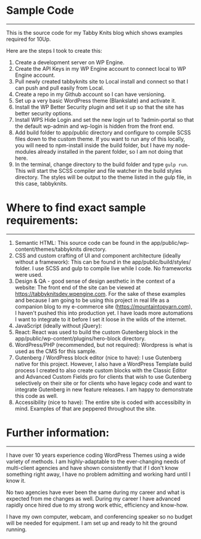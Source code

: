 # Sample Code
---
This is the source code for my Tabby Knits blog which shows examples required for 10Up.

Here are the steps I took to create this:
1. Create a development server on WP Engine.
2. Create the API Keys in my WP Engine account to connect local to WP Engine account.
3. Pull newly created tabbyknits site to Local install and connect so that I can push and pull easily from Local.
4. Create a repo in my Github account so I can have versioning.
5. Set up a very basic WordPress theme (Blankslate) and activate it.
6. Install the WP Better Security plugin and set it up so that the site has better security options.
7. Install WPS Hide Login and set the new login url to ?admin-portal so that the default wp-admin and wp-login is hidden from the front end.
8. Add build folder to app/public directory and configure to compile SCSS files down to the custom theme. If you want to run any of this locally, you will need to npm-install inside the build folder, but I have my node-modules already installed in the parent folder, so I am not doing that here.
9. In the terminal, change directory to the build folder and type `gulp run`. This will start the SCSS compiler and file watcher in the build styles directory. The styles will be output to the theme listed in the gulp file, in this case, tabbyknits.

# Where to find exact sample requirements:
---

1. Semantic HTML: This source code can be found in the app/public/wp-content/themes/tabbyknits directory.
2. CSS and custom crafting of UI and component architecture (ideally without a framework): This can be found in the app/public/build/styles/ folder. I use SCSS and gulp to compile live while I code. No frameworks were used. 
3. Design & QA - good sense of design aesthetic in the context of a website: The front end of the site can be viewed at https://tabbyknitsdev.wpengine.com. For the sake of these examples and because I am going to be using this project in real life as a companion blog to my e-commerce site (https://mountaintopyarn.com), I haven't pushed this into production yet. I have loads more automations I want to integrate to it before I set it loose in the wilds of the internet.
4. JavaScript (ideally without jQuery): 
5. React: React was used to build the custom Gutenberg block in the app/public/wp-content/plugins/hero-block directory. 
6. WordPress/PHP (recommended, but not required): Wordpress is what is used as the CMS for this sample.
7. Gutenberg / WordPress block editor (nice to have): I use Gutenberg native for this project. However, I also have a WordPress Template build process I created to also create custom blocks with the Classic Editor and Advanced Custom Fields pro for clients that wish to use Gutenberg selectively on their site or for clients who have legacy code and want to integrate Gutenberg in new feature releases. I am happy to demonstrate this code as well.
8. Accessibility (nice to have): The entire site is coded with accessibilty in mind. Examples of that are peppered throughout the site.


# Further information:
---
I have over 10 years experience coding WordPress Themes using a wide variety of methods. I am highly-adaptable to the ever-changing needs of multi-client agencies and have shown consistently that if I don't know something right away, I have no problem admitting and working hard until I know it.

No two agencies have ever been the same during my career and what is expected from me changes as well. During my career I have advanced rapidly once hired due to my strong work ethic, efficiency and know-how.

I have my own computer, webcam, and conferencing speaker so no budget will be needed for equipment. I am set up and ready to hit the ground running.

